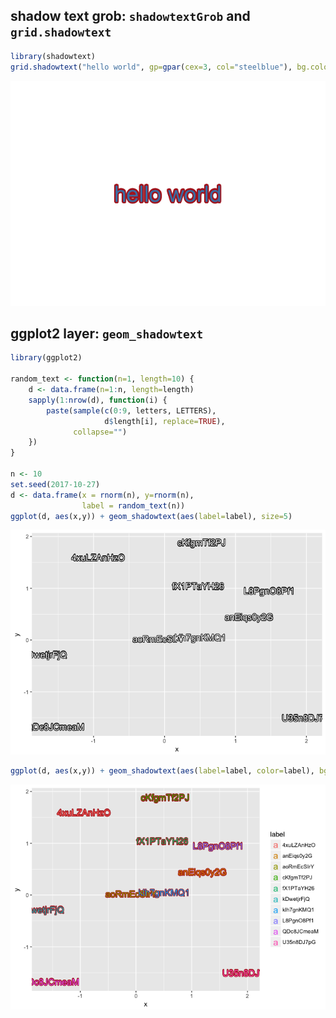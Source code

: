 <!-- README.md is generated from README.Rmd. Please edit that file -->
shadow text grob: `shadowtextGrob` and `grid.shadowtext`
--------------------------------------------------------

``` r
library(shadowtext)
grid.shadowtext("hello world", gp=gpar(cex=3, col="steelblue"), bg.color="firebrick")
```

![](Figs/unnamed-chunk-2-1.png)

ggplot2 layer: `geom_shadowtext`
--------------------------------

``` r
library(ggplot2)

random_text <- function(n=1, length=10) {
    d <- data.frame(n=1:n, length=length)
    sapply(1:nrow(d), function(i) {
        paste(sample(c(0:9, letters, LETTERS),
                     d$length[i], replace=TRUE),
              collapse="")
    })
}

n <- 10
set.seed(2017-10-27)
d <- data.frame(x = rnorm(n), y=rnorm(n),
                label = random_text(n))
ggplot(d, aes(x,y)) + geom_shadowtext(aes(label=label), size=5)
```

![](Figs/unnamed-chunk-3-1.png)

``` r
ggplot(d, aes(x,y)) + geom_shadowtext(aes(label=label, color=label), bg.color='firebrick', size=5)
```

![](Figs/unnamed-chunk-3-2.png)
